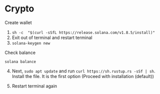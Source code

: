 # Crypto

Create wallet
1. ```sh -c  "$(curl -sSfL https://release.solana.com/v1.8.5/install)"```
2. Exit out of terminal and restart terminal 
3. ```solana-keygen new```

Check balance

```solana balance```

4. Next, ```sudo apt update``` and run ```curl https://sh.rustup.rs -sSf | sh```. Install the file. It is the first option (Proceed with installation (default))

5. Restart terminal again
